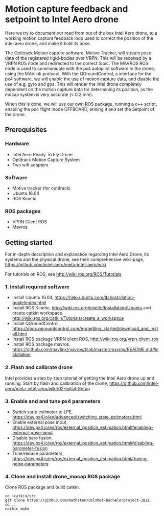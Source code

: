Motion capture feedback and setpoint to Intel Aero drone
========================================================

Here we try to document our road from out of the box Intel Aero drone, to a working motion capture feedback loop used to correct the position of the intel aero drone, and make it hold its pose.

The Optitrack Motion capture software, Motive Tracker, will stream pose data of the registered rigid-bodies over VRPN. This will be received by a VRPN ROS node and redirected to the correct topic. The MAVROS ROS node is used to communicate with the px4 autopilot software in the drone, using the MAVlink protocol. With the QGroundControl, a interface for the px4 software, we will enable the use of motion capture data, and disable the use of  e.g. gyro and gps. This will render the Intel drone completely dependent on the motion capture data for determining its position, as the mocap system is very accurate (< 0.2 mm).

When this is done, we will use our own ROS package, running a c++ script, enabling the px4 flight mode OFFBOARD, arming it and set the Setpoint of the drone.

Prerequisites
-------------

### Hardware
* Intel Aero Ready To Fly Drone
* Optitrack Motion Capture System
* Two wifi adapters

### Software
* Motive tracker (for optitrack)
* Ubuntu 16.04
* ROS Kinetic

### ROS packages
* VPRN Client ROS 
* Mavros

Getting started
---------------

For in-depth description and explanation regarding Intel Aero Drone, its systems and the physical drone, see their comprehensive wiki-page, https://github.com/intel-aero/meta-intel-aero/wiki

For tutorials on ROS, see http://wiki.ros.org/ROS/Tutorials

### 1. Install required software
* Install Ubuntu 16.04, https://help.ubuntu.com/lts/installation-guide/index.html
* Install ROS Kinetic, http://wiki.ros.org/kinetic/Installation/Ubuntu and create catkin workspace. http://wiki.ros.org/catkin/Tutorials/create_a_workspace
* Install QGroundControl, https://docs.qgroundcontrol.com/en/getting_started/download_and_install.html
* Install ROS package VRPN client ROS, http://wiki.ros.org/vrpn_client_ros
* Install ROS package mavros, https://github.com/mavlink/mavros/blob/master/mavros/README.md#installation

### 2. Flash and calibrate drone
Intel provides a step by step tutorial of getting the Intel Aero drone up and running. Start by flash and calibration of the drone, https://github.com/intel-aero/meta-intel-aero/wiki/02-Initial-Setup

### 3. Enable and and tune px4 parameters
* Switch state estimator to LPE, https://dev.px4.io/en/advanced/switching_state_estimators.html
* Enable external pose input, https://dev.px4.io/en/ros/external_position_estimation.html#enabling-external-pose-input
* Disable baro fusion, https://dev.px4.io/en/ros/external_position_estimation.html#disabling-barometer-fusion
* Tune/reduce parameters, https://dev.px4.io/en/ros/external_position_estimation.html#tuning-noise-parameters

### 4. Clone and install drone_mocap ROS package
Clone ROS package and build catkin.
```
cd ~catkin/src
git clone https://github.com/mathsten/OsloMet-Bachelorproject-1811
cd ..
catkin_make
```
